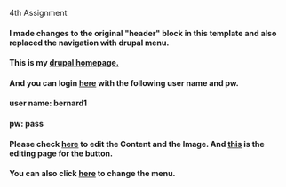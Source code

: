 4th Assignment

<h4>I made changes to the original "header" block in this template and also replaced the navigation with drupal menu. </h4>
<h4> This is my <a href="http://dev-gugugua.pantheonsite.io">drupal homepage. </a></h4>
<h4>And you can login <a href="http://dev-gugugua.pantheonsite.io/user/login">here</a> with the following <strong>user name and pw</strong>.</h4>
<h4>user name: bernard1</h4>
<h4>pw: pass</h4>

<h4>Please check <a href="http://dev-gugugua.pantheonsite.io/node/44/edit?destination=admin/content">here</a> to edit the Content and the Image. And <a href="http://dev-gugugua.pantheonsite.io/admin/structure/views/view/demo/edit">this</a> is the editing page for the button.</h4>
<h4>You can also click <a href="http://dev-gugugua.pantheonsite.io/admin/structure/menu/manage/main-menu">here</a> to change the menu.</h4>

